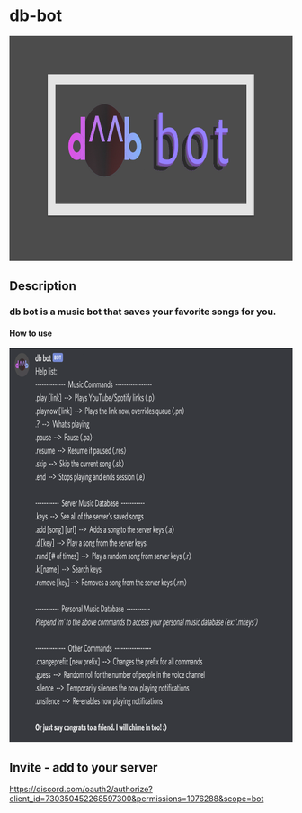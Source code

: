 # db-bot

<img src="assets/dbBotLogoBanner2.jpg" height=400>

## Description
### db bot is a music bot that saves your favorite songs for you.

#### How to use

<img src="assets/commands-list.png" height=700>

## Invite - add to your server

https://discord.com/oauth2/authorize?client_id=730350452268597300&permissions=1076288&scope=bot
